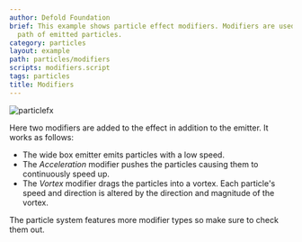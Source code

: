 ```yaml
---
author: Defold Foundation
brief: This example shows particle effect modifiers. Modifiers are used to alter the
  path of emitted particles.
category: particles
layout: example
path: particles/modifiers
scripts: modifiers.script
tags: particles
title: Modifiers
---
```



![particlefx](modifiers.jpg)

Here two modifiers are added to the effect in addition to the emitter. It works as follows:

* The wide box emitter emits particles with a low speed.
* The *Acceleration* modifier pushes the particles causing them to continuously speed up.
* The *Vortex* modifier drags the particles into a vortex. Each particle's speed and direction is altered by the direction and magnitude of the vortex.

The particle system features more modifier types so make sure to check them out.